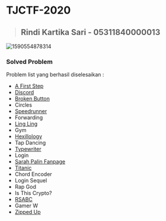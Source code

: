 # TJCTF-2020
> Rindi Kartika Sari - 05311840000013
> ---
![1590554878314](https://user-images.githubusercontent.com/49342639/82978957-0ca0b100-a010-11ea-9562-a481d7807b6d.jpg)
### Solved Problem
Problem list yang berhasil diselesaikan :
- [A First Step](https://github.com/rindikar/TJCTF-2020_05311840000013_RindiKartikaSari/blob/master/A%20First%20Step/README.md)
- [Discord](https://github.com/rindikar/TJCTF-2020_05311840000013_RindiKartikaSari/blob/master/Discord/README.md)
- [Broken Button](https://github.com/rindikar/TJCTF-2020_05311840000013_RindiKartikaSari/blob/master/Broken%20Button/README.md)
- Circles
- [Speedrunner](https://github.com/rindikar/TJCTF-2020_05311840000013_RindiKartikaSari/blob/master/Speedrunner/README.md)
- Forwarding
- [Ling Ling](https://github.com/rindikar/TJCTF-2020_05311840000013_RindiKartikaSari/blob/master/Ling%20Ling/README.md)
- Gym
- [Hexillology](https://github.com/rindikar/TJCTF-2020_05311840000013_RindiKartikaSari/blob/master/Hexillology/README.md)
- Tap Dancing
- [Typewriter](https://github.com/rindikar/TJCTF-2020_05311840000013_RindiKartikaSari/blob/master/Typewriter/README.md)
- Login
- [Sarah Palin Fanpage](https://github.com/rindikar/TJCTF-2020_05311840000013_RindiKartikaSari/blob/master/Sarah%20Palin%20Fanpage/README.md)
- [Titanic](https://github.com/rindikar/TJCTF-2020_05311840000013_RindiKartikaSari/tree/master/Titanic)
- Chord Encoder
- Login Sequel
- Rap God
- Is This Crypto?
- [RSABC](https://github.com/rindikar/TJCTF-2020_05311840000013_RindiKartikaSari/tree/master/RSABC)
- Gamer W
- [Zipped Up](https://github.com/rindikar/TJCTF-2020_05311840000013_RindiKartikaSari/tree/master/Zipped%20Up)
